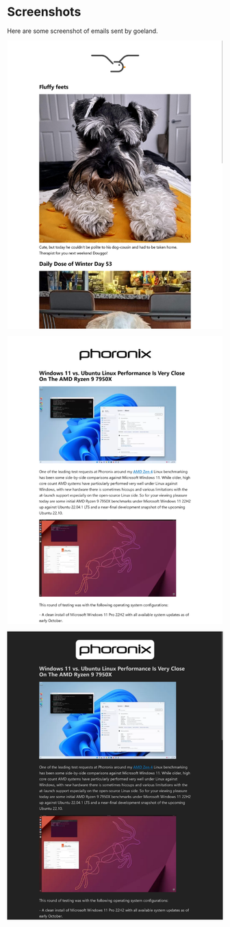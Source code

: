 # Screenshots

Here are some screenshot of emails sent by goeland.

![Puppies](screenshots/puppies.png)

![Phoronix](screenshots/phoronix.png)

![Phoronix](screenshots/phoronix_dark.png)
